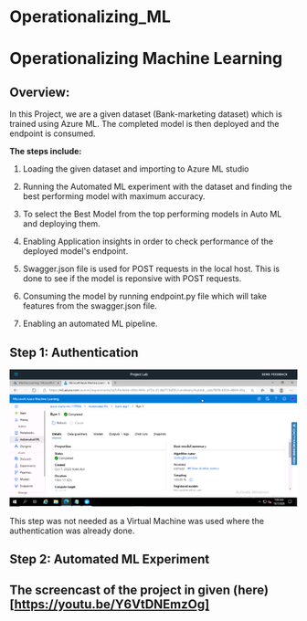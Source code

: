 # Operationalizing_ML

# Operationalizing Machine Learning

## **Overview:** 

In this Project, we are a given dataset (Bank-marketing dataset) which is trained using Azure ML. The completed model is then deployed and the endpoint is consumed.

**The steps include:**

1. Loading the given dataset and importing to Azure ML studio

2. Running the Automated ML experiment with the dataset and finding the best performing model with maximum accuracy.

3. To select the Best Model from the top performing models in Auto ML and deploying them.

4. Enabling Application insights in order to check performance of the deployed model's endpoint.

5. Swagger.json file is used for POST requests in the local host. This is done to see if the model is reponsive with POST requests.

6. Consuming the model by running endpoint.py file which will take features from the swagger.json file. 

7. Enabling an automated ML pipeline. 


## Step 1: Authentication

![alt text](https://github.com/eeraanjum13/Operationalizing_ML/blob/main/auto-ml-completed.PNG)

This step was not needed as a Virtual Machine was used where the authentication was already done.

## Step 2: Automated ML Experiment






## The screencast of the project in given (here)[https://youtu.be/Y6VtDNEmzOg]
